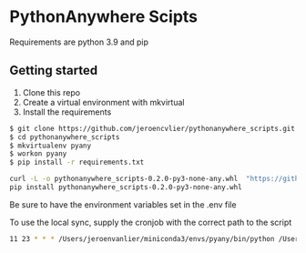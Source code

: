 # PythonAnywhere Scipts

Requirements are python 3.9 and pip

Getting started
---------------
1. Clone this repo
2. Create a virtual environment with mkvirtual
3. Install the requirements

```bash
$ git clone https://github.com/jeroencvlier/pythonanywhere_scripts.git
$ cd pythonanywhere_scripts
$ mkvirtualenv pyany
$ workon pyany
$ pip install -r requirements.txt
```


```bash
curl -L -o pythonanywhere_scripts-0.2.0-py3-none-any.whl  "https://github.com/jeroencvlier/pythonanywhere-scripts/releases/download/v0.2.0/pythonanywhere_scripts-0.2.0-py3-none-any.whl"
pip install pythonanywhere_scripts-0.2.0-py3-none-any.whl

```

Be sure to have the environment variables set in the .env file

To use the local sync, supply the cronjob with the correct path to the script

```bash
11 23 * * * /Users/jeroenvanlier/miniconda3/envs/pyany/bin/python /Users/jeroenvanlier/Documents/Github/pythonanywhere_scripts/src/local_rsync.py >> /Users/jeroenvanlier/Documents/Github/pythonanywhere_scripts/logs/local_rsync_logfile.log 2>&1
```